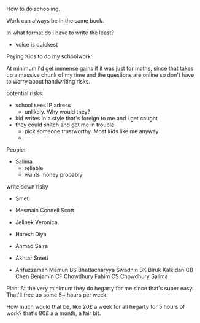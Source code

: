 How to do schooling.

Work can always be in the same book. 

In what format do i have to write the least?
- voice is quickest



Paying Kids to do my schoolwork: 

At minimum i'd get immense gains if it was just for maths, since that takes up a massive chunk of my time and the questions are online so don't have to worry about handwriting risks.

potential risks: 

- school sees IP adress
  - unlikely. Why would they? 
- kid writes in a style that's foreign to me and i get caught
- they could snitch and get me in trouble
  - pick someone trustworthy. Most kids like me anyway
  - 



People:

- Salima
  - reliable
  - wants money probably   


write down risky        


- Smeti


- Mesmain Connell Scott

- Jelinek Veronica

- Haresh Diya

- Ahmad Saira

- Akhtar Smeti

- Arifuzzaman Mamun
BS
Bhattacharyya Swadhin
BK
Biruk Kalkidan
CB
Chen Benjamin
CF
Chowdhury Fahim
CS
Chowdhury Salima


Plan:
At the very minimum they do hegarty for me since that's super easy. 
That'll free up some 5~ hours per week.

How much would that be, like 20£ a week for all hegarty for 5 hours of work? that's 80£ a a month, a fair bit. 
